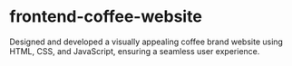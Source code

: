 # frontend-coffee-website

 Designed and developed a visually appealing coffee brand website using HTML, CSS, and JavaScript, ensuring a seamless
 user experience.
